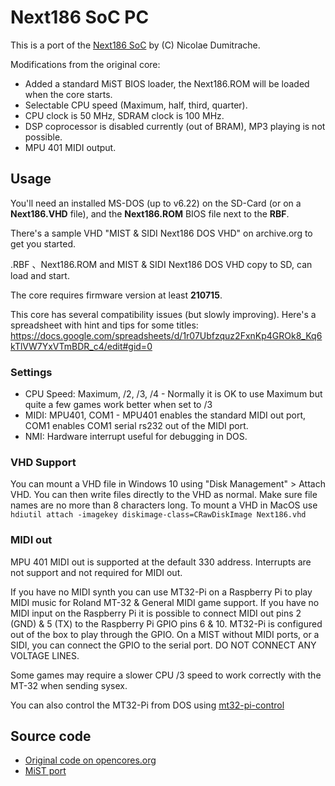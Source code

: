 # Next186 SoC PC

This is a  port of the [Next186 SoC](https://opencores.org/projects/next186_soc_pc) by (C) Nicolae Dumitrache.

Modifications from the original core:

- Added a standard MiST BIOS loader, the Next186.ROM will be loaded when the core starts.
- Selectable CPU speed (Maximum, half, third, quarter).
- CPU clock is 50 MHz, SDRAM clock is 100 MHz.
- DSP coprocessor is disabled currently (out of BRAM), MP3 playing is not possible.
- MPU 401 MIDI output.

## Usage

You'll need an installed MS-DOS (up to v6.22) on the SD-Card (or on a **Next186.VHD** file),
and the **Next186.ROM** BIOS file next to the **RBF**. 

There's a sample VHD "MIST & SIDI Next186 DOS VHD" on archive.org to get you started.

.RBF 、Next186.ROM and MIST & SIDI Next186 DOS VHD copy to SD, can load and start. 

The core requires firmware version at least **210715**.

This core has several compatibility issues (but slowly improving). Here's a spreadsheet with
hint and tips for some titles:
https://docs.google.com/spreadsheets/d/1r07Ubfzquz2FxnKp4GROk8_Kq6kTlVW7YxVTmBDR_c4/edit#gid=0

### Settings

- CPU Speed: Maximum, /2, /3, /4 - Normally it is OK to use Maximum but quite a few games work better when set to /3 
- MIDI: MPU401, COM1 - MPU401 enables the standard MIDI out port, COM1 enables COM1 serial rs232 out of the MIDI port.
- NMI: Hardware interrupt useful for debugging in DOS.

### VHD Support

You can mount a VHD file in Windows 10 using "Disk Management" > Attach VHD. You can then write files directly to the VHD as normal. Make sure file names are no more than 8 characters long.
To mount a VHD in MacOS use `hdiutil attach -imagekey diskimage-class=CRawDiskImage Next186.vhd`

### MIDI out

MPU 401 MIDI out is supported at the default 330 address. Interrupts are not support and not required for MIDI out. 

If you have no MIDI synth you can use MT32-Pi on a Raspberry Pi to play MIDI music for Roland MT-32 & General MIDI game support. If you have no MIDI input on the Raspberry Pi it is possible to connect MIDI out pins 2 (GND) & 5 (TX) to the Raspberry Pi GPIO pins 6 & 10. MT32-Pi is configured out of the box to play through the GPIO. On a MIST without MIDI ports, or a SIDI, you can connect the GPIO to the serial port. DO NOT CONNECT ANY VOLTAGE LINES.

Some games may require a slower CPU /3 speed to work correctly with the MT-32 when sending sysex.

You can also control the MT32-Pi from DOS using [mt32-pi-control](https://github.com/gmcn42/mt32-pi-control/tree/main/dos_bin)


## Source code

- [Original code on opencores.org](https://opencores.org/projects/next186_soc_pc)
- [MiST port](https://github.com/gyurco/Next186)
